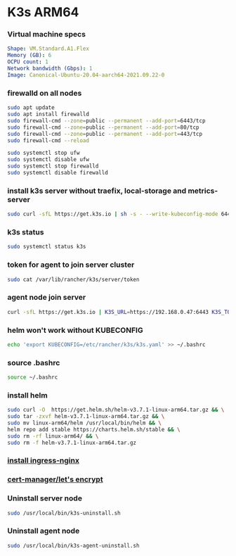 # K3s ARM64

### Virtual machine specs
```yaml
Shape: VM.Standard.A1.Flex
Memory (GB): 6
OCPU count: 1
Network bandwidth (Gbps): 1
Image: Canonical-Ubuntu-20.04-aarch64-2021.09.22-0
```

### firewalld on all nodes
```bash
sudo apt update
sudo apt install firewalld
sudo firewall-cmd --zone=public --permanent --add-port=6443/tcp
sudo firewall-cmd --zone=public --permanent --add-port=80/tcp
sudo firewall-cmd --zone=public --permanent --add-port=443/tcp
sudo firewall-cmd --reload

sudo systemctl stop ufw
sudo systemctl disable ufw
sudo systemctl stop firewalld
sudo systemctl disable firewalld
```

### install k3s server without traefix, local-storage and metrics-server
```bash
sudo curl -sfL https://get.k3s.io | sh -s - --write-kubeconfig-mode 644 --disable=traefik,local-storage,metrics-server
```

### k3s status
```bash
sudo systemctl status k3s
```

### token for agent to join server cluster
```bash
sudo cat /var/lib/rancher/k3s/server/token
```

### agent node join server
```bash
curl -sfL https://get.k3s.io | K3S_URL=https://192.168.0.47:6443 K3S_TOKEN=<TOKEN> sh -
```

### helm won't work without KUBECONFIG
```bash
echo 'export KUBECONFIG=/etc/rancher/k3s/k3s.yaml' >> ~/.bashrc
```
### source .bashrc
```bash
source ~/.bashrc
```

### install helm
```bash
sudo curl -O  https://get.helm.sh/helm-v3.7.1-linux-arm64.tar.gz && \
sudo tar -zxvf helm-v3.7.1-linux-arm64.tar.gz && \
sudo mv linux-arm64/helm /usr/local/bin/helm && \
helm repo add stable https://charts.helm.sh/stable && \
sudo rm -rf linux-arm64/ && \
sudo rm -f helm-v3.7.1-linux-arm64.tar.gz
```

### [install ingress-nginx](https://github.com/henryliu18/kubernetes-howto/blob/master/tasks/ingress-controller/ingress-nginx.md)

### [cert-manager/let's encrypt](https://github.com/henryliu18/kubernetes-poc/blob/master/tasks/cert-manager-helm/README.md)

### Uninstall server node
```bash
sudo /usr/local/bin/k3s-uninstall.sh
```
### Uninstall agent node
```bash
sudo /usr/local/bin/k3s-agent-uninstall.sh
```

